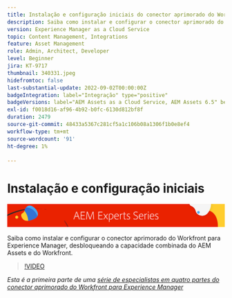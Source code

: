 ```yaml
---
title: Instalação e configuração iniciais do conector aprimorado do Workfront para AEM
description: Saiba como instalar e configurar o conector aprimorado do Workfront para Experience Manager, desbloqueando a capacidade combinada do AEM Assets e do Workfront.
version: Experience Manager as a Cloud Service
topic: Content Management, Integrations
feature: Asset Management
role: Admin, Architect, Developer
level: Beginner
jira: KT-9717
thumbnail: 340331.jpeg
hidefromtoc: false
last-substantial-update: 2022-09-02T00:00:00Z
badgeIntegration: label="Integração" type="positive"
badgeVersions: label="AEM Assets as a Cloud Service, AEM Assets 6.5" before-title="false"
exl-id: f0018d16-af96-4b92-b0fc-6130d812bf8f
duration: 2479
source-git-commit: 48433a5367c281cf5a1c106b08a1306f1b0e8ef4
workflow-type: tm+mt
source-wordcount: '91'
ht-degree: 1%

---
```


# Instalação e configuração iniciais

![Série para especialistas da AEM](./assets/banner.png)

Saiba como instalar e configurar o conector aprimorado do Workfront para Experience Manager, desbloqueando a capacidade combinada do AEM Assets e do Workfront.

>[!VIDEO](https://video.tv.adobe.com/v/340331?quality=12&learn=on)

_Esta é a primeira parte de uma [série de especialistas em quatro partes do conector aprimorado do Workfront para Experience Manager](./overview.md)_
